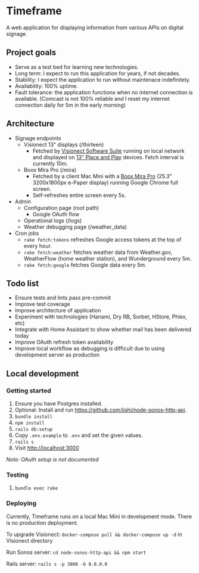 # Timeframe

A web application for displaying information from various APIs on digital signage.

## Project goals

- Serve as a test bed for learning new technologies.
- Long term: I expect to run this application for years, if not decades.
- Stability: I expect the application to run without maintenace indefinitely.
- Availability: 100% uptime.
- Fault tolerance: the application functions when no internet connection is available. (Comcast is not 100% reliable and I reset my internet connection daily for 5m in the early morning)

## Architecture

- Signage endpoints
    - Visionect 13" displays (/thirteen)
        - Fetched by [Visionect Software Suite](https://docs.visionect.com/VisionectSoftwareSuite/index.html) running on local network and displayed on [13" Place and Play](https://www.visionect.com/shop/place-play-13/) devices. Fetch interval is currently 10m.
    - Boox Mira Pro (/mira)
        - Fetched by a client Mac Mini with a [Boox Mira Pro](https://shop.boox.com/products/mira) (25.3" 3200x1800px e-Paper display) running Google Chrome full screen.
        - Self-refreshes entire screen every 5s.
- Admin
    - Configuration page (root path)
        - Google OAuth flow
    - Operational logs (/logs)
    - Weather debugging page (/weather_data)
- Cron jobs
    - `rake fetch:tokens` refreshes Google access tokens at the top of every hour.
    - `rake fetch:weather` fetches weather data from Weather.gov, WeatherFlow (home weather station), and Wunderground every 5m.
    - `rake fetch:google` fetches Google data every 5m.

## Todo list

- Ensure tests and lints pass pre-commit
- Improve test coverage
- Improve architecture of application
- Experiment with technologies (Hanami, Dry RB, Sorbet, HStore, Phlex, etc)
- Integrate with Home Assistant to show whether mail has been delivered today
- Improve OAuth refresh token availability
- Improve local workflow as debugging is difficult due to using development server as production

## Local development

### Getting started

1) Ensure you have Postgres installed.
1) Optional: Install and run https://github.com/jishi/node-sonos-http-api.
1) `bundle install`
1) `npm install`
1) `rails db:setup`
1) Copy `.env.example` to `.env` and set the given values.
1) `rails s`
1) Visit [http://localhost:3000](http://localhost:3000)

_Note: OAuth setup is not documented_

### Testing

1) `bundle exec rake`

### Deploying

Currently, Timeframe runs on a local Mac Mini in development mode. There is no production deployment.

To upgrade Visionect: `docker-compose pull && docker-compose up -d` in Visionect directory

Run Sonos server: `cd node-sonos-http-api && npm start`

Rails server: `rails s -p 3000 -b 0.0.0.0`
